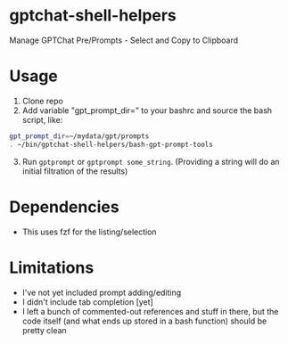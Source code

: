 # gptchat-shell-helpers
Manage GPTChat Pre/Prompts - Select and Copy to Clipboard

# Usage
1. Clone repo
2. Add variable "gpt\_prompt\_dir=" to your bashrc and source the bash script, like:
```bash
gpt_prompt_dir=~/mydata/gpt/prompts
. ~/bin/gptchat-shell-helpers/bash-gpt-prompt-tools
```
3. Run `gptprompt` or `gptprompt some_string`.  (Providing a string will do an initial filtration of the results)

# Dependencies
* This uses fzf for the listing/selection

# Limitations
* I've not yet included prompt adding/editing
* I didn't include tab completion [yet]
* I left a bunch of commented-out references and stuff in there, but the code itself (and what ends up stored in a bash function) should be pretty clean

